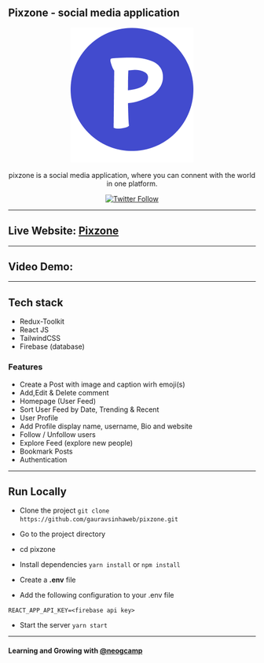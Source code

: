 
## Pixzone - social media application

<div align="center">

<img alt="pixzone" src="./src/assets/pixzone.png" />

pixzone is a social media application, where you can connent with the world in one platform.

[![Twitter Follow](https://img.shields.io/twitter/follow/gauravsinhaweb?style=social)](https://twitter.com/gauravsinhaweb)

</div>

---

## Live Website: [Pixzone](https://pixzone.vercel.app/)

---

## Video Demo:



---
## Tech stack 

- Redux-Toolkit
- React JS
- TailwindCSS
- Firebase (database)

### Features

- Create a Post with image and caption wirh emoji(s)
- Add,Edit & Delete comment
- Homepage (User Feed)
- Sort User Feed by Date, Trending & Recent
- User Profile
- Add Profile display name, username, Bio and website
- Follow / Unfollow users
- Explore Feed (explore new people)
- Bookmark Posts
- Authentication

---

## Run Locally

- Clone the project
  `git clone https://github.com/gauravsinhaweb/pixzone.git`
- Go to the project directory
- cd pixzone
- Install dependencies
  `yarn install`
  or 
  `npm install`
- Create a **.env** file

- Add the following configuration to your .env file

```
REACT_APP_API_KEY=<firebase api key>

```

- Start the server
  `yarn start`

---

#### Learning and Growing with [@neogcamp](https://twitter.com/neogcamp)
